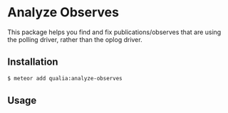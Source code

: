 # Analyze Observes

This package helps you find and fix publications/observes that are using the polling driver, rather than the oplog driver.

## Installation

```sh
$ meteor add qualia:analyze-observes
```

## Usage
